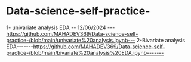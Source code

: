 # Data-science-self-practice-

1- univariate analysis EDA -- 12/06/2024 ---https://github.com/MAHADEV369/Data-science-self-practice-/blob/main/univariate%20analysis.ipynb---
2-Bivariate analysis EDA-------https://github.com/MAHADEV369/Data-science-self-practice-/blob/main/bivariate%20analysis%20EDA.ipynb-------

